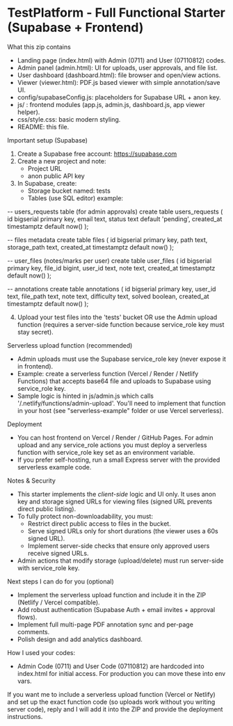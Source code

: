 TestPlatform - Full Functional Starter (Supabase + Frontend)
==========================================================

What this zip contains
- Landing page (index.html) with Admin (0711) and User (07110812) codes.
- Admin panel (admin.html): UI for uploads, user approvals, and file list.
- User dashboard (dashboard.html): file browser and open/view actions.
- Viewer (viewer.html): PDF.js based viewer with simple annotation/save UI.
- config/supabaseConfig.js: placeholders for Supabase URL + anon key.
- js/ : frontend modules (app.js, admin.js, dashboard.js, app viewer helper).
- css/style.css: basic modern styling.
- README: this file.

Important setup (Supabase)
1. Create a Supabase free account: https://supabase.com
2. Create a new project and note:
   - Project URL
   - anon public API key
3. In Supabase, create:
   - Storage bucket named: tests
   - Tables (use SQL editor) example:

-- users_requests table (for admin approvals)
create table users_requests (
  id bigserial primary key,
  email text,
  status text default 'pending',
  created_at timestamptz default now()
);

-- files metadata
create table files (
  id bigserial primary key,
  path text,
  storage_path text,
  created_at timestamptz default now()
);

-- user_files (notes/marks per user)
create table user_files (
  id bigserial primary key,
  file_id bigint,
  user_id text,
  note text,
  created_at timestamptz default now()
);

-- annotations
create table annotations (
  id bigserial primary key,
  user_id text,
  file_path text,
  note text,
  difficulty text,
  solved boolean,
  created_at timestamptz default now()
);

4. Upload your test files into the 'tests' bucket OR use the Admin upload function (requires a server-side function because service_role key must stay secret).

Serverless upload function (recommended)
- Admin uploads must use the Supabase service_role key (never expose it in frontend).
- Example: create a serverless function (Vercel / Render / Netlify Functions) that accepts base64 file and uploads to Supabase using service_role key.
- Sample logic is hinted in js/admin.js which calls '/.netlify/functions/admin-upload'. You'll need to implement that function in your host (see "serverless-example" folder or use Vercel serverless).

Deployment
- You can host frontend on Vercel / Render / GitHub Pages. For admin upload and any service_role actions you must deploy a serverless function with service_role key set as an environment variable.
- If you prefer self-hosting, run a small Express server with the provided serverless example code.

Notes & Security
- This starter implements the *client-side* logic and UI only. It uses anon key and storage signed URLs for viewing files (signed URL prevents direct public listing).
- To fully protect non-downloadability, you must:
   - Restrict direct public access to files in the bucket.
   - Serve signed URLs only for short durations (the viewer uses a 60s signed URL).
   - Implement server-side checks that ensure only approved users receive signed URLs.
- Admin actions that modify storage (upload/delete) must run server-side with service_role key.

Next steps I can do for you (optional)
- Implement the serverless upload function and include it in the ZIP (Netlify / Vercel compatible).
- Add robust authentication (Supabase Auth + email invites + approval flows).
- Implement full multi-page PDF annotation sync and per-page comments.
- Polish design and add analytics dashboard.

How I used your codes:
- Admin Code (0711) and User Code (07110812) are hardcoded into index.html for initial access. For production you can move these into env vars.

If you want me to include a serverless upload function (Vercel or Netlify) and set up the exact function code (so uploads work without you writing server code), reply and I will add it into the ZIP and provide the deployment instructions.
